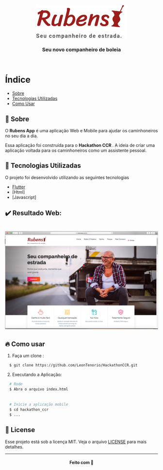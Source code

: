 <h3 align="center">
    <img alt="Logo" title="#logo" width="300px" src="logo.png">
    <br><br>
    <b>Seu novo companheiro de boleia</b>  
    <br>
</h3>

<p align="center">
  <br>
</p>

# Índice

- [Sobre](#sobre)
- [Tecnologias Utilizadas](#tecnologias-utilizadas)
- [Como Usar](#como-usar)

<a id="sobre"></a>

## :bookmark: Sobre

O <strong>Rubens App</strong> é uma aplicação Web e Mobile para ajudar os caminhoneiros no seu dia a dia.

Essa aplicação foi construída para o <strong> Hackathon CCR </strong>. A ideia de criar uma aplicação voltada para os caminhoneiros como um assistente pessoal.


<a id="tecnologias-utilizadas"></a>

## :rocket: Tecnologias Utilizadas

O projeto foi desenvolvido utilizando as seguintes tecnologias

- [Flutter](https://www.flutter.dev)
- [Html]
- [Javascript]


## :heavy_check_mark: Resultado Web:


<h1 align="center">
    <img alt="Web" src="site.png" width="900px">
</h1>

<a id="como-usar"></a>

## :fire: Como usar

1. Faça um clone :

```sh
  $ git clone https://github.com/LeonTenorio/HackathonCCR.git
```

2. Executando a Aplicação:

```sh
  # Rode
  $ Abra o arquivo index.html


  # Inicie a aplicação mobile
  $ cd hackathon_ccr
  $ ...
```

## :memo: License

Esse projeto está sob a licença MIT. Veja o arquivo [LICENSE](LICENSE.md) para mais detalhes.

---

<h4 align="center">
    Feito com 💜
</h4>
